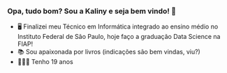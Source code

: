 ### Opa, tudo bom? Sou a Kaliny e seja bem vindo! 👋



- 🖥️ Finalizei meu Técnico em Informática integrado ao ensino médio no Instituto Federal de São Paulo, hoje faço a graduação Data Science na FIAP!
- 📚 Sou apaixonada por livros (indicações são bem vindas, viu?)
- 💁🏽‍♀️ Tenho 19 anos

